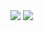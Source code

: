 <img src="https://github.com/clement-micol/clement-micol/blob/main/CodePen%20-%20Particle%20Network%20Animation%20-%20Google%20Chrome%202022-04-06%2000-59-56_Trim.gif#gh-dark-mode-only"/>
<img src="https://github.com/clement-micol/clement-micol/blob/main/README-Bright_Trim%20(1).gif#gh-light-mode-only"/>
<!--START_SECTION:activity-->

<!--END_SECTION:activity-->

<!---
clement-micol/clement-micol is a ✨ special ✨ repository because its `README.md` (this file) appears on your GitHub profile.
You can click the Preview link to take a look at your changes.
--->
